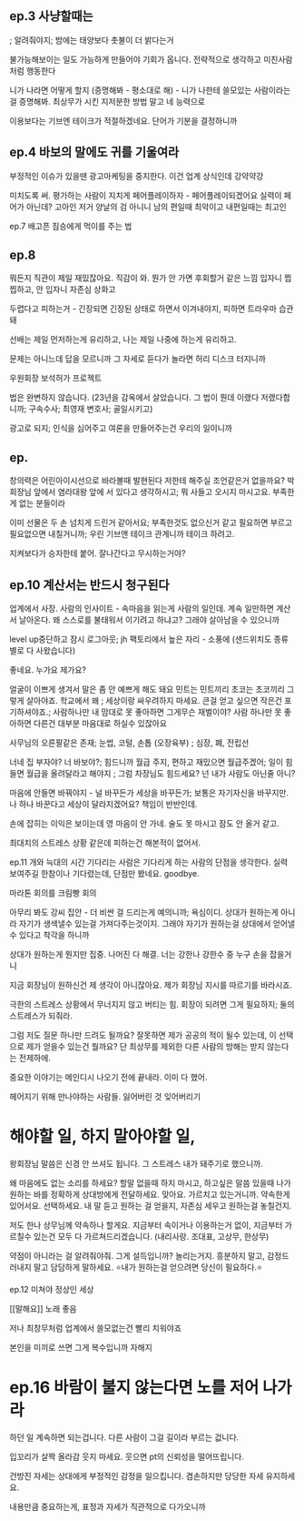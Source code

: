 ## ep.3 사냥할때는 

; 알려줘야지; 밤에는 태양보다 촛불이 더 밝다는거

불가능해보이는 일도 가능하게 만들어야 기회가 옵니다. 
전략적으로 생각하고 미친사람처럼 행동한다

니가 나라면 어떻게 할지 (증명해봐 - 평소대로 해) - 니가 나한테 쓸모있는 사람이라는걸 증명해봐. 최상무가 시킨 지저분한 방법 말고 네 능력으로

이용보다는 기브엔 테이크가 적절하겠네요. 단어가 기분을 결정하니까


## ep.4 바보의 말에도 귀를 기울여라
부정적인 이슈가 있을땐 광고마케팅을 중지한다. 이건 업계 상식인데 
강약약강

미치도록 써. 평가하는 사람이 지치게
페어플레이하자 - 페어플레이되겠어요 실력이 페어가 아닌데? 고아인 저거 양날의 검 아니니 남의 편일때 최악이고 내편일때는 최고인

ep.7 배고픈 짐승에게 먹이를 주는 법

## ep.8
뭐든지 직관이 제일 재밌잖아요. 직감이 와. 뭔가 안 가면 후회할거 같은 느낌
입자니 찝찝하고, 안 입자니 자존심 상화고

두렵다고 피하는거 - 긴장되면 긴장된 상태로 하면서 이겨내야지, 피하면 트라우마 습관돼

선배는 제일 먼저하는게 유리하고, 나는 제일 나중에 하는게 유리하고. 

문제는 아니느데 답을 모르니까 
그 자세로 듣다가 놀라면 허리 디스크 터지니까

우원회장 보석허가 프로젝트

법은 완변하지 않습니다. (23년을 감옥에서 살았습니다.  그 법이 뭔데 이랬다 저랬다합니까; 구속수사; 최영재 변호사; 골일시키고)

광고로 되지; 인식을 심어주고 여론을 만들어주는건 우리의 일이니까

## ep.
창의력은 어린아이시선으로 바라볼때 발현된다
저한테 해주실 조언같은거 없을까요? 박회장님 앞에서 염라대왕 앞에 서 있다고 생각하시고; 뭐 사들고 오시지 마시고요. 부족한게 없는 분들이라

이미 선물은 두 손 넘치게 드린거 같아서요; 부족한것도 없으신거 같고
필요하면 부르고 필요없으면 내칠거니까; 우린 기브앤 테이크 관계니까 테이크 하려고. 

지켜보다가 승자한테 붙어. 잘나간다고 무시하는거야?

## ep.10 계산서는 반드시 청구된다 
업계에서 사장. 사람의 인사이트 - 속마음을 읽는게 사람의 일인데. 계속 일만하면 계산서 날아온다. 
왜 스스로를 불태워서 이기려고 하냐고? 그래야 살아남을 수 있으니까

level up중단하고 잠시 로그아웃; jh 팩토리에서 높은 자리 - 소풍에 (샌드위치도 종류별로 다 사왔습니다) 

좋네요. 누가요 제가요?

얼굴이 이쁘게 생겨서 말은 좀 안 예쁘게 해도 돼요
민트는 민트끼리 초코는 초코끼리 그렇게 살아야죠.
학교에서 왜 ; 세상이랑 싸우려하지 마세요. 큰걸 얻고 싶으면 작은건 포기하셔야죠.; 사람하나만 내 맘대로 못 좋아하면 그게무슨 재벌이야? 사람 하나만 못 좋아하면 다른건 대부분 마음대로 하실수 있잖아요

사무님의 오른팔같은 존재; 눈썹, 코털, 손톱 (오장육부) ; 심장, 폐, 전립선

너네 집 부자야? 너 바보야?; 힘드니까 월급 주지, 편하고 재밌으면 월급주겠어; 일이 힘들면 월급을 올려달라고 해야지 ; 그럼 차장님도 힘드세요? 넌 내가 사람도 아닌줄 아니?

마음에 안들면 바꿔야지 - 널 바꾸든가 세상을 바꾸든가; 보통은 자기자신을 바꾸지만. 나 하나 바꾼다고 세상이 달라지겠어요? 책임이 반반인데. 

손에 잡히는 이익은 보이는데 영 마음이 안 가네. 술도 못 마시고 잠도 안 올거 같고. 

최대치의 스트레스 상황 같은데 피하는건 해본적이 없어서.

ep.11 개와 늑대의 시간
기다리는 사람은 기다리게 하는 사람의 단점을 생각한다. 실력 보여주길 한참이나 기다렸는데, 단점만 봤네요. goodbye.

마라톤 회의를 크림빵 회의

아무리 봐도 강씨 집안  - 더 비싼 걸 드리는게 예의니까; 욕심이디. 상대가 원하는게 아니라 자기가 생색낼수 있는걸 가져다주는것이지. 그래야 자기가 원하는걸 상대에서 얻어낼수 있다고 착각을 하니까

상대가 원하는게 뭔지만 집중. 나머진 다 해결. 너는 강한나 강한수 중 누구 손을 잡을거니

지금 회장님이 원하신건 제 생각이 아니잖아요. 제가 회장님 지시를 따르기를 바라시죠.

극한의 스트레스 상황에서 무너지지 않고 버티는 힘. 회장이 되려면 그게 필요하지; 둘의 스트레스가 되줘라. 

그럼 저도 질문 하나만 드려도 될까요? 잘못하면 제가 공공의 적이 될수 있는데, 이 선택으로 제가 얻을수 있는건 뭘까요?
단 최상무를 제외한 다른 사람의 방해는 받지 않는다는 전제하에. 

중요한 이야기는 메인디시 나오기 전에 끝내라. 이미 다 했어. 

헤어지기 위해 만나야하는 사람들. 잃어버린 것 잊어버리기

# 해야할 일, 하지 말아야할 일, 

왕회장님 말씀은 신경 안 쓰셔도 됩니다. 그 스트레스 내가 돼주기로 했으니까. 

왜 마음에도 없는 소리를 하세요? 할말 없을때 하지 마시고, 하고싶은 말씀 있을때 나가 원하는 바를 정확하게 상대방에게 전달하세요. 
맞아요. 가르치고 있는거니까. 약속한게 있어서요. 
선택하세요. 내 말 듣고 원하는 걸 얻을지, 자존심 세우고 원하는걸 놓칠건지.

저도 한나 상무님께 약속하나 할게요. 지금부터 속이거나 이용하는거 없이, 지금부터 가르칠수 있는건 모두 다 가르쳐드리겠습니다. (내리사랑. 조대표, 고상무, 한상무)

약점이 아니라는 걸 알려줘야줘. 그게 설득입니까? 놀리는거지. 흥분하지 말고, 감정드러내지 말고 담담하게 말하세요. ⭐️내가 원하는걸 얻으려면 당신이 필요하다.⭐️

ep.12
미쳐야 정상인 세상

[[말해요]] 노래 좋음

저나 최창무처럼 업계에서 쓸모없는건 빨리 치워야죠

본인을 미끼로 쓰면 그게 복수입니까 자해지

# ep.16 바람이 불지 않는다면 노를 저어 나가라

하던 일 계속하면 되는겁니다. 다른 사람이 그걸 길이라 부르는 겂니다. 

입꼬리가 살짝 올라감
웃지 마세요. 웃으면 pt의 신뢰성을 떨어뜨립니다. 

건방진 자세는 상대에게 부정적인 감정을 일으킵니다. 겸손하지만 당당한 자세 유지하세요.  

내용만큼 중요하는게, 표정과 자세가 직관적으로 다가오니까

